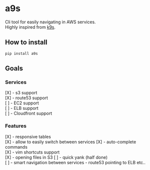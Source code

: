 # a9s
Cli tool for easily navigating in AWS services.  
Highly inspired from [k9s](https://github.com/derailed/k9s). 


## How to install

```shell
pip install a9s
```

## Goals

### Services
[X] - s3 support  
[X] - route53 support  
[ ] - EC2 support  
[ ] - ELB support  
[ ] - Cloudfront support  


### Features
[X] - responsive tables  
[X] - allow to easily switch between services
[X] - auto-complete commands  
[X] - vim shortcuts support  
[X] - opening files in S3
[ ] - quick yank (half done)  
[ ] - smart navigation between services - route53 pointing to ELB etc..  
